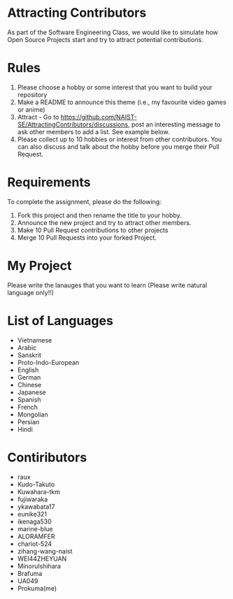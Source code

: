 # Attracting Contributors
As part of the Software Engineering Class, we would like to simulate how Open Source Projects start and try to attract potential contributions.

# Rules

1. Please choose a hobby or some interest that you want to build your repository
2. Make a README to announce this theme (i.e., my favourite video games or anime)
3. Attract - Go to https://github.com/NAIST-SE/AttractingContributors/discussions, post an interesting message to ask other members to add a list. See example below.
4. Please collect up to 10 hobbies or interest from other contributors. You can also discuss and talk about the hobby before you merge their Pull Request.

# Requirements
To complete the assignment, please do the following:
1. Fork this project and then rename the title to your hobby. 
2. Announce the new project and try to attract other members.
3. Make 10 Pull Request contributions to other projects
4. Merge 10 Pull Requests into your forked Project.

# My Project
Please write the lanauges that you want to learn (Please write natural language only!!)

# List of Languages
- Vietnamese
- Arabic
- Sanskrit
- Proto-Indo-European
- English
- German  
- Chinese
- Japanese
- Spanish
- French
- Mongolian
- Persian
- Hindi

# Contiributors
- raux
- Kudo-Takuto
- Kuwahara-tkm
- fujiwaraka
- ykawabata17
- eunike321
- ikenaga530
- marine-blue
- ALORAMFER
- chariot-524
- zihang-wang-naist
- WEI44ZHEYUAN
- MinoruIshihara
- Brafuma
- UA049
- Prokuma(me)
